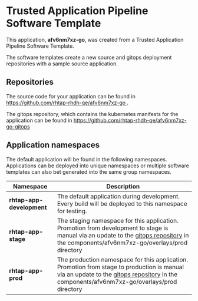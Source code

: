 # Trusted Application Pipeline Software Template

This application, **afv6nm7xz-go**, was created from a Trusted Application Pipeline Software Template.

The software templates create a new source and gitops deployment repositories with a sample source application. 

## Repositories

The source code for your application can be found in [https://github.com/rhtap-rhdh-qe/afv6nm7xz-go ](https://github.com/rhtap-rhdh-qe/afv6nm7xz-go ).
 
The gitops repository, which contains the kubernetes manifests for the application can be found in 
[https://github.com/rhtap-rhdh-qe/afv6nm7xz-go-gitops ](https://github.com/rhtap-rhdh-qe/afv6nm7xz-go-gitops ) 

## Application namespaces 

The default application will be found in the following namespaces. Applications can be deployed into unique namespaces or multiple software templates can also bet generated into the same group namespaces.  

|  Namespace   |  Description   |  
| -------- | -------- |   
| **rhtap-app-development** | The default application during development. Every build will be deployed to this namespace for testing. | 
| **rhtap-app-stage** | The staging namespace for this application. Promotion from development to stage is manual via an update to the [gitops repository](https://github.com/rhtap-rhdh-qe/afv6nm7xz-go-gitops ) in the components/afv6nm7xz-go/overlays/prod directory |  
| **rhtap-app-prod** | The production namespace for this application. Promotion from stage to production is manual via an update to the [gitops repository](https://github.com/rhtap-rhdh-qe/afv6nm7xz-go-gitops ) in the components/afv6nm7xz-go/overlays/prod directory | 